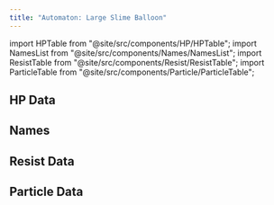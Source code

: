 ```yaml
---
title: "Automaton: Large Slime Balloon"
---
```


import HPTable from "@site/src/components/HP/HPTable";
import NamesList from "@site/src/components/Names/NamesList";
import ResistTable from "@site/src/components/Resist/ResistTable";
import ParticleTable from "@site/src/components/Particle/ParticleTable";

## HP Data

<HPTable item_key="automatonlargeslimeballoon" data_src="enemy" />

## Names

<NamesList item_key="automatonlargeslimeballoon" data_src="enemy" />

## Resist Data

<ResistTable item_key="automatonlargeslimeballoon" data_src="enemy" />

## Particle Data

<ParticleTable item_key="automatonlargeslimeballoon" data_src="enemy" />